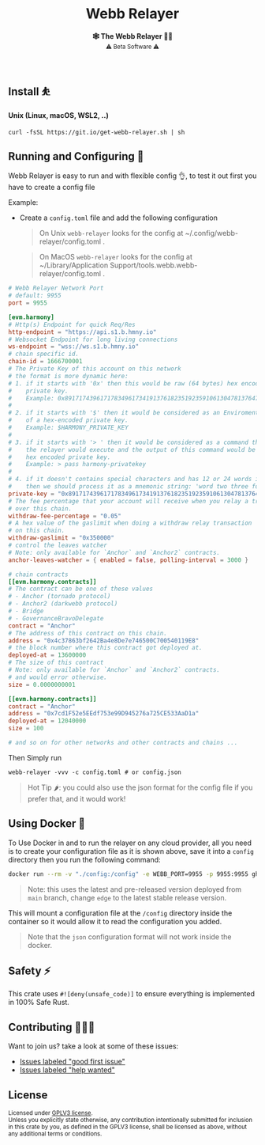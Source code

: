 <h1 align="center">Webb Relayer</h1>

<p align="center">
    <strong>🕸️  The Webb Relayer  🧑‍✈️</strong>
    <br />
    <sub> ⚠️ Beta Software ⚠️ </sub>
</p>

<br />

## Install ⛹️

#### Unix (Linux, macOS, WSL2, ..)

```
curl -fsSL https://git.io/get-webb-relayer.sh | sh
```

## Running and Configuring 🚀

Webb Relayer is easy to run and with flexible config 👌, to test it out first you have to create a config file

Example:

* Create a `config.toml` file and add the following configuration

	> On Unix `webb-relayer` looks for the config at ~/.config/webb-relayer/config.toml .

	> On MacOS `webb-relayer` looks for the config at ~/Library/Application Support/tools.webb.webb-relayer/config.toml .

```toml
# Webb Relayer Network Port
# default: 9955
port = 9955

[evm.harmony]
# Http(s) Endpoint for quick Req/Res
http-endpoint = "https://api.s1.b.hmny.io"
# Websocket Endpoint for long living connections
ws-endpoint = "wss://ws.s1.b.hmny.io"
# chain specific id.
chain-id = 1666700001
# The Private Key of this account on this network
# the format is more dynamic here:
# 1. if it starts with '0x' then this would be raw (64 bytes) hex encoded
#    private key.
#    Example: 0x8917174396171783496173419137618235192359106130478137647163400318
#
# 2. if it starts with '$' then it would be considered as an Enviroment variable
#    of a hex-encoded private key.
#    Example: $HARMONY_PRIVATE_KEY
#
# 3. if it starts with '> ' then it would be considered as a command that
#    the relayer would execute and the output of this command would be the
#    hex encoded private key.
#    Example: > pass harmony-privatekey
#
# 4. if it doesn't contains special characters and has 12 or 24 words in it
#    then we should process it as a mnemonic string: 'word two three four ...'
private-key = "0x8917174396171783496173419137618235192359106130478137647163400318"
# The fee percentage that your account will receive when you relay a transaction
# over this chain.
withdraw-fee-percentage = "0.05"
# A hex value of the gaslimit when doing a withdraw relay transaction
# on this chain.
withdraw-gaslimit = "0x350000"
# control the leaves watcher
# Note: only available for `Anchor` and `Anchor2` contracts.
anchor-leaves-watcher = { enabled = false, polling-interval = 3000 }

# chain contracts
[[evm.harmony.contracts]]
# The contract can be one of these values
# - Anchor (tornado protocol)
# - Anchor2 (darkwebb protocol)
# - Bridge
# - GovernanceBravoDelegate
contract = "Anchor"
# The address of this contract on this chain.
address = "0x4c37863bf2642Ba4e8De7e746500C700540119E8"
# the block number where this contract got deployed at.
deployed-at = 13600000
# The size of this contract
# Note: only available for `Anchor` and `Anchor2` contracts.
# and would error otherwise.
size = 0.0000000001

[[evm.harmony.contracts]]
contract = "Anchor"
address = "0x7cd1F52e5EEdf753e99D945276a725CE533AaD1a"
deployed-at = 12040000
size = 100

# and so on for other networks and other contracts and chains ...


```

Then Simply run

```
webb-relayer -vvv -c config.toml # or config.json
```

> Hot Tip 🌶️: you could also use the json format for the config file if you prefer that, and it would work!

## Using Docker 🐳

To Use Docker in and to run the relayer on any cloud provider, all you need is to create your configuration file
as it is shown above, save it into a `config` directory then you run the following command:

```sh
docker run --rm -v "./config:/config" -e WEBB_PORT=9955 -p 9955:9955 ghcr.io/webb-tools/relayer:edge
```

> Note: this uses the latest and pre-released version deployed from `main` branch, change `edge` to the latest stable release version.

This will mount a configuration file at the `/config` directory inside the container so it would allow it to read
the configuration you added.

> Note that the `json` configuration format will not work inside the docker.


## Safety ⚡

This crate uses `#![deny(unsafe_code)]` to ensure everything is implemented in
100% Safe Rust.

## Contributing 🧑‍🤝‍🧑

Want to join us? take a look at some of these issues:

- [Issues labeled "good first issue"][good-first-issue]
- [Issues labeled "help wanted"][help-wanted]

[good-first-issue]: https://github.com/webb-tools/relayer/labels/good%20first%20issue
[help-wanted]: https://github.com/webb-tools/relayer/labels/help%20wanted

## License

<sup>
Licensed under <a href="LICENSE">GPLV3 license</a>.
</sup>

<br/>

<sub>
Unless you explicitly state otherwise, any contribution intentionally submitted
for inclusion in this crate by you, as defined in the GPLV3 license, shall
be licensed as above, without any additional terms or conditions.
</sub>

